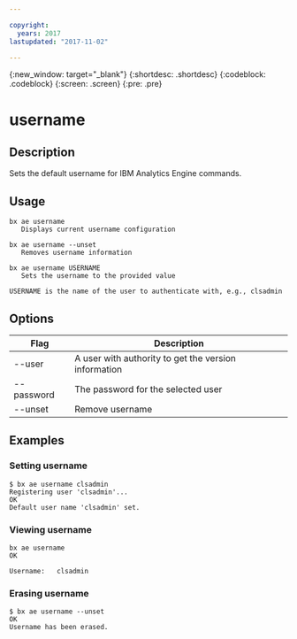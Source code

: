 ```yaml
---

copyright:
  years: 2017
lastupdated: "2017-11-02"

---
```


<!-- Attribute definitions -->
{:new_window: target="_blank"}
{:shortdesc: .shortdesc}
{:codeblock: .codeblock}
{:screen: .screen}
{:pre: .pre}

# username
## Description

Sets the default username for IBM Analytics Engine commands.

## Usage

```
bx ae username
   Displays current username configuration

bx ae username --unset
   Removes username information

bx ae username USERNAME
   Sets the username to the provided value

USERNAME is the name of the user to authenticate with, e.g., clsadmin
```

## Options

Flag       | Description
---------- | ----------------------------------------------------
--user     | A user with authority to get the version information
--password | The password for the selected user
--unset    | Remove username

## Examples

### Setting username

```
$ bx ae username clsadmin
Registering user 'clsadmin'...
OK
Default user name 'clsadmin' set.
```

### Viewing username

```
bx ae username
OK

Username:   clsadmin
```

### Erasing username

```
$ bx ae username --unset
OK
Username has been erased.
```
